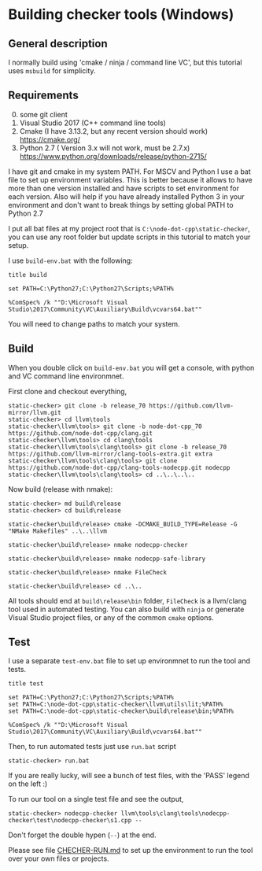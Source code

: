 

Building checker tools (Windows)
=================================

General description
-------------------
I normally build using 'cmake / ninja / command line VC', but this tutorial uses `msbuild` for simplicity.

Requirements
------------

0. some git client
1. Visual Studio 2017 (C++ command line tools)
2. Cmake (I have 3.13.2, but any recent version should work) https://cmake.org/
3. Python 2.7 ( Version 3.x will not work, must be 2.7.x) https://www.python.org/downloads/release/python-2715/

I have git and cmake in my system PATH. For MSCV and Python I use a bat file to set up environment variables. This is better because it allows to have more than one version installed and have scripts to set environment for each version. Also will help if you have already installed Python 3 in your environment and don't want to break things by setting global PATH to Python 2.7


I put all bat files at my project root that is `C:\node-dot-cpp\static-checker`, you can use any root folder but update scripts in this tutorial to match your setup.

I use `build-env.bat` with the following:

	title build

	set PATH=C:\Python27;C:\Python27\Scripts;%PATH%

	%ComSpec% /k ""D:\Microsoft Visual Studio\2017\Community\VC\Auxiliary\Build\vcvars64.bat""


You will need to change paths to match your system.


Build
-----

When you double click on `build-env.bat` you will get a console, with python and VC command line environmnet.

First clone and checkout everything,

	static-checker> git clone -b release_70 https://github.com/llvm-mirror/llvm.git
	static-checker> cd llvm\tools
	static-checker\llvm\tools> git clone -b node-dot-cpp_70 https://github.com/node-dot-cpp/clang.git
	static-checker\llvm\tools> cd clang\tools
	static-checker\llvm\tools\clang\tools> git clone -b release_70 https://github.com/llvm-mirror/clang-tools-extra.git extra
	static-checker\llvm\tools\clang\tools> git clone https://github.com/node-dot-cpp/clang-tools-nodecpp.git nodecpp
	static-checker\llvm\tools\clang\tools> cd ..\..\..\..


Now build (release with nmake):

	static-checker> md build\release
	static-checker> cd build\release

	static-checker\build\release> cmake -DCMAKE_BUILD_TYPE=Release -G "NMake Makefiles" ..\..\llvm

	static-checker\build\release> nmake nodecpp-checker

	static-checker\build\release> nmake nodecpp-safe-library

	static-checker\build\release> nmake FileCheck

	static-checker\build\release> cd ..\..

All tools should end at `build\release\bin` folder, `FileCheck` is a llvm/clang tool used in automated testing.
You can also build with `ninja` or generate Visual Studio project files, or any of the common `cmake` options. 


Test
----

I use a separate `test-env.bat` file to set up environmnet to run the tool and tests.

	title test

	set PATH=C:\Python27;C:\Python27\Scripts;%PATH%
	set PATH=C:\node-dot-cpp\static-checker\llvm\utils\lit;%PATH%
	set PATH=C:\node-dot-cpp\static-checker\build\release\bin;%PATH%

	%ComSpec% /k ""D:\Microsoft Visual Studio\2017\Community\VC\Auxiliary\Build\vcvars64.bat""


Then, to run automated tests just use `run.bat` script

	static-checker> run.bat

If you are really lucky, will see a bunch of test files, with the 'PASS' legend on the left :)

To run our tool on a single test file and see the output,

	static-checker> nodecpp-checker llvm\tools\clang\tools\nodecpp-checker\test\nodecpp-checker\s1.cpp --
	
Don't forget the double hypen (`--`) at the end.


Please see file [CHECHER-RUN.md](CHECHER-RUN.md) to set up the environment to run the tool over your own files or projects.

